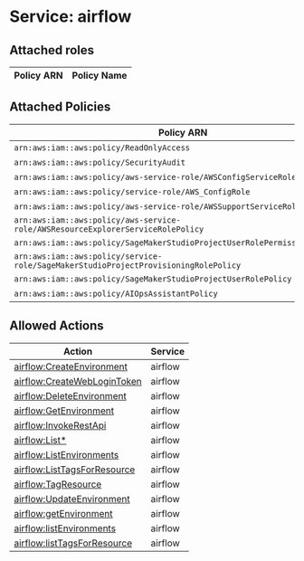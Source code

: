 # Service: airflow

## Attached roles

| Policy ARN | Policy Name |
|------------|-------------|
## Attached Policies

| Policy ARN | Policy Name |
|------------|-------------|
| `arn:aws:iam::aws:policy/ReadOnlyAccess` | [ReadOnlyAccess](../policies.md#readonlyaccess) |
| `arn:aws:iam::aws:policy/SecurityAudit` | [SecurityAudit](../policies.md#securityaudit) |
| `arn:aws:iam::aws:policy/aws-service-role/AWSConfigServiceRolePolicy` | [AWSConfigServiceRolePolicy](../policies.md#awsconfigservicerolepolicy) |
| `arn:aws:iam::aws:policy/service-role/AWS_ConfigRole` | [AWS_ConfigRole](../policies.md#aws_configrole) |
| `arn:aws:iam::aws:policy/aws-service-role/AWSSupportServiceRolePolicy` | [AWSSupportServiceRolePolicy](../policies.md#awssupportservicerolepolicy) |
| `arn:aws:iam::aws:policy/aws-service-role/AWSResourceExplorerServiceRolePolicy` | [AWSResourceExplorerServiceRolePolicy](../policies.md#awsresourceexplorerservicerolepolicy) |
| `arn:aws:iam::aws:policy/SageMakerStudioProjectUserRolePermissionsBoundary` | [SageMakerStudioProjectUserRolePermissionsBoundary](../policies.md#sagemakerstudioprojectuserrolepermissionsboundary) |
| `arn:aws:iam::aws:policy/service-role/SageMakerStudioProjectProvisioningRolePolicy` | [SageMakerStudioProjectProvisioningRolePolicy](../policies.md#sagemakerstudioprojectprovisioningrolepolicy) |
| `arn:aws:iam::aws:policy/SageMakerStudioProjectUserRolePolicy` | [SageMakerStudioProjectUserRolePolicy](../policies.md#sagemakerstudioprojectuserrolepolicy) |
| `arn:aws:iam::aws:policy/AIOpsAssistantPolicy` | [AIOpsAssistantPolicy](../policies.md#aiopsassistantpolicy) |

## Allowed Actions

| Action | Service |
|--------|---------|
| [airflow:CreateEnvironment](../actions.md#airflow:createenvironment) | airflow |
| [airflow:CreateWebLoginToken](../actions.md#airflow:createweblogintoken) | airflow |
| [airflow:DeleteEnvironment](../actions.md#airflow:deleteenvironment) | airflow |
| [airflow:GetEnvironment](../actions.md#airflow:getenvironment) | airflow |
| [airflow:InvokeRestApi](../actions.md#airflow:invokerestapi) | airflow |
| [airflow:List*](../actions.md#airflow:listall) | airflow |
| [airflow:ListEnvironments](../actions.md#airflow:listenvironments) | airflow |
| [airflow:ListTagsForResource](../actions.md#airflow:listtagsforresource) | airflow |
| [airflow:TagResource](../actions.md#airflow:tagresource) | airflow |
| [airflow:UpdateEnvironment](../actions.md#airflow:updateenvironment) | airflow |
| [airflow:getEnvironment](../actions.md#airflow:getenvironment) | airflow |
| [airflow:listEnvironments](../actions.md#airflow:listenvironments) | airflow |
| [airflow:listTagsForResource](../actions.md#airflow:listtagsforresource) | airflow |
